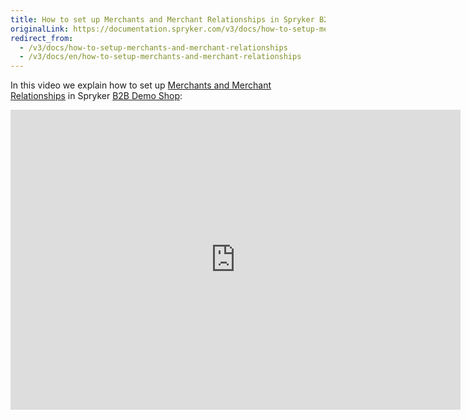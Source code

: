 ```yaml
---
title: How to set up Merchants and Merchant Relationships in Spryker B2B Demo Shop
originalLink: https://documentation.spryker.com/v3/docs/how-to-setup-merchants-and-merchant-relationships
redirect_from:
  - /v3/docs/how-to-setup-merchants-and-merchant-relationships
  - /v3/docs/en/how-to-setup-merchants-and-merchant-relationships
---
```


In this video we explain how to set up [Merchants and Merchant Relationships](/docs/scos/dev/features/202001.0/company-account-management/merchants-and-merchant-relations/merchants-and-m) in Spryker [B2B Demo Shop](https://documentation.spryker.com/v4/docs/demoshops#b2b-demo-shop):

<iframe src="https://fast.wistia.net/embed/iframe/aowgi1c6k1" title="How to Setup Merchants and Merchant Relationships in Spryker B2B Video" allowtransparency="true" frameborder="0" scrolling="no" class="wistia_embed" name="wistia_embed" allowfullscreen="0" mozallowfullscreen="0" webkitallowfullscreen="0" oallowfullscreen="0" msallowfullscreen="0" width="720" height="480"></iframe>
